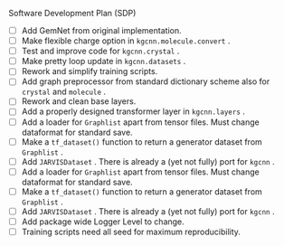 Software Development Plan (SDP)

* [ ] Add GemNet from original implementation.
* [ ] Make flexible charge option in ``kgcnn.molecule.convert`` .
* [ ] Test and improve code for ``kgcnn.crystal`` . 
* [ ] Make pretty loop update in `kgcnn.datasets` .
* [ ] Rework and simplify training scripts.
* [ ] Add graph preprocessor from standard dictionary scheme also for ``crystal`` and `molecule` .
* [ ] Rework and clean base layers.
* [ ] Add a properly designed transformer layer in ``kgcnn.layers`` .
* [ ] Add a loader for ``Graphlist`` apart from tensor files. Must change dataformat for standard save.
* [ ] Make a ``tf_dataset()`` function to return a generator dataset from `Graphlist` .
* [ ] Add ``JARVISDataset`` . There is already a (yet not fully) port for `kgcnn` .
* [ ] Add a loader for ``Graphlist`` apart from tensor files. Must change dataformat for standard save.
* [ ] Make a ``tf_dataset()`` function to return a generator dataset from `Graphlist` .
* [ ] Add ``JARVISDataset`` . There is already a (yet not fully) port for `kgcnn` .
* [ ] Add package wide Logger Level to change. 
* [ ] Training scripts need all seed for maximum reproducibility.